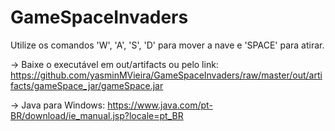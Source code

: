 # GameSpaceInvaders

Utilize os comandos 'W', 'A', 'S', 'D' para mover a nave e 'SPACE' para atirar. 

-> Baixe o executável em out/artifacts ou pelo link:
https://github.com/yasminMVieira/GameSpaceInvaders/raw/master/out/artifacts/gameSpace_jar/gameSpace.jar

-> Java para Windows:
https://www.java.com/pt-BR/download/ie_manual.jsp?locale=pt_BR
